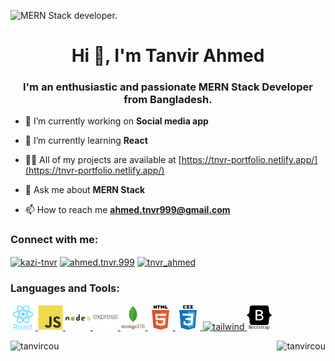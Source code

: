 ![MERN Stack developer.](https://i.ibb.co/myxsRsQ/mern.png)
<h1 align="center">Hi 👋, I'm Tanvir Ahmed</h1>
<h3 align="center">I'm an enthusiastic and passionate MERN Stack Developer from Bangladesh.</h3>

- 🔭 I’m currently working on **Social media app**

- 🌱 I’m currently learning **React**

- 👨‍💻 All of my projects are available at [https://tnvr-portfolio.netlify.app/](https://tnvr-portfolio.netlify.app/)

- 💬 Ask me about **MERN Stack**

- 📫 How to reach me **ahmed.tnvr999@gmail.com**

<h3 align="left">Connect with me:</h3>
<p align="left">
<a href="https://www.linkedin.com/in/tnvr-kazi/" target="blank"><img align="center" src="https://raw.githubusercontent.com/rahuldkjain/github-profile-readme-generator/master/src/images/icons/Social/linked-in-alt.svg" alt="kazi-tnvr" height="30" width="40" /></a>
<a href="https://fb.com/ahmed.tnvr.999" target="blank"><img align="center" src="https://raw.githubusercontent.com/rahuldkjain/github-profile-readme-generator/master/src/images/icons/Social/facebook.svg" alt="ahmed.tnvr.999" height="30" width="40" /></a>
<a href="https://instagram.com/tnvr_ahmed" target="blank"><img align="center" src="https://raw.githubusercontent.com/rahuldkjain/github-profile-readme-generator/master/src/images/icons/Social/instagram.svg" alt="tnvr_ahmed" height="30" width="40" /></a>
</p>

<h3 align="left">Languages and Tools:</h3>
<p align="left"> <a href="https://reactjs.org/" target="_blank" rel="noreferrer"> <img src="https://raw.githubusercontent.com/devicons/devicon/master/icons/react/react-original-wordmark.svg" alt="react" width="40" height="40"/> </a> <a href="https://developer.mozilla.org/en-US/docs/Web/JavaScript" target="_blank" rel="noreferrer"> <img src="https://raw.githubusercontent.com/devicons/devicon/master/icons/javascript/javascript-original.svg" alt="javascript" width="40" height="40"/> </a> <a href="https://nodejs.org" target="_blank" rel="noreferrer"> <img src="https://raw.githubusercontent.com/devicons/devicon/master/icons/nodejs/nodejs-original-wordmark.svg" alt="nodejs" width="40" height="40"/> </a> <a href="https://expressjs.com" target="_blank" rel="noreferrer"> <img src="https://raw.githubusercontent.com/devicons/devicon/master/icons/express/express-original-wordmark.svg" alt="express" width="40" height="40"/> </a> <a href="https://www.mongodb.com/" target="_blank" rel="noreferrer"> <img src="https://raw.githubusercontent.com/devicons/devicon/master/icons/mongodb/mongodb-original-wordmark.svg" alt="mongodb" width="40" height="40"/> </a> <a href="https://www.w3.org/html/" target="_blank" rel="noreferrer"> <img src="https://raw.githubusercontent.com/devicons/devicon/master/icons/html5/html5-original-wordmark.svg" alt="html5" width="40" height="40"/> </a> <a href="https://www.w3schools.com/css/" target="_blank" rel="noreferrer"> <img src="https://raw.githubusercontent.com/devicons/devicon/master/icons/css3/css3-original-wordmark.svg" alt="css3" width="40" height="40"/> </a> <a href="https://tailwindcss.com/" target="_blank" rel="noreferrer"> <img src="https://www.vectorlogo.zone/logos/tailwindcss/tailwindcss-icon.svg" alt="tailwind" width="40" height="40"/> </a> <a href="https://getbootstrap.com" target="_blank" rel="noreferrer"> <img src="https://raw.githubusercontent.com/devicons/devicon/master/icons/bootstrap/bootstrap-plain-wordmark.svg" alt="bootstrap" width="40" height="40"/> </a> </p>

<p><img align="left" src="https://github-readme-stats.vercel.app/api/top-langs?username=tanvircou&show_icons=true&locale=en&layout=compact" alt="tanvircou" /></p>

<p><img align="right" src="https://github-readme-streak-stats.herokuapp.com/?user=tanvircou&" alt="tanvircou" /></p>
